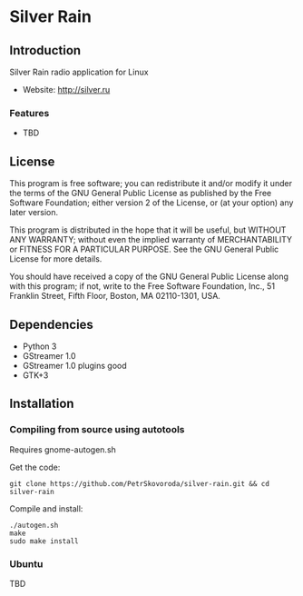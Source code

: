 Silver Rain
===========

Introduction
------------

Silver Rain radio application for Linux
* Website: http://silver.ru

### Features
* TBD

License
-------

This program is free software; you can redistribute it and/or modify it under the terms of the GNU
General Public License as published by the Free Software Foundation; either version 2 of the
License, or (at your option) any later version.

This program is distributed in the hope that it will be useful, but WITHOUT ANY WARRANTY; without
even the implied warranty of MERCHANTABILITY or FITNESS FOR A PARTICULAR PURPOSE.  See the GNU
General Public License for more details.

You should have received a copy of the GNU General Public License along with this program; if not,
write to the Free Software Foundation, Inc., 51 Franklin Street, Fifth Floor, Boston, MA 02110-1301,
USA.

Dependencies
------------
* Python 3
* GStreamer 1.0
* GStreamer 1.0 plugins good
* GTK+3

Installation
------------

### Compiling from source using autotools

Requires gnome-autogen.sh

Get the code:

    git clone https://github.com/PetrSkovoroda/silver-rain.git && cd silver-rain

Compile and install:

    ./autogen.sh
    make
    sudo make install

### Ubuntu
TBD
